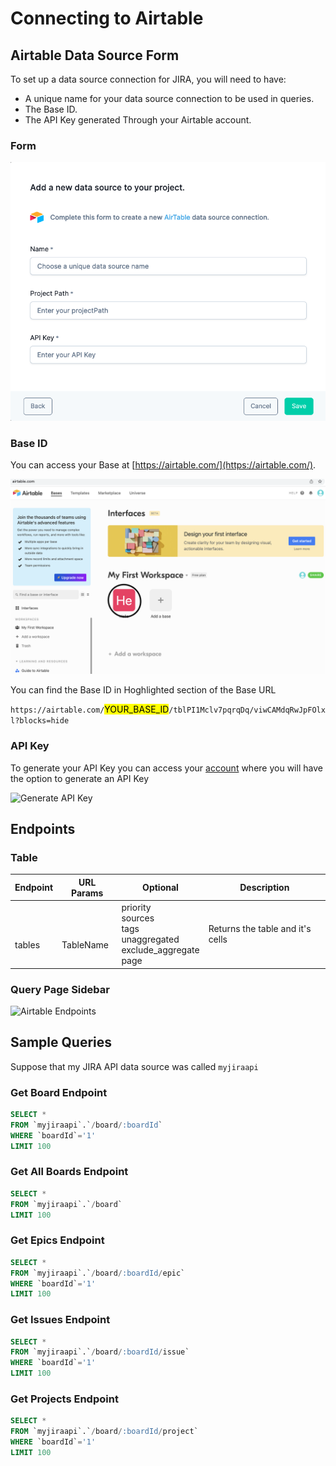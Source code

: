 # Connecting to Airtable

## Airtable Data Source Form
To set up a data source connection for JIRA, you will need to have:

- A unique name for your data source connection to be used in queries.
- The Base ID.
- The API Key generated Through your Airtable account.

### Form

![Airtable Form][image-1]


### Base ID
You can access your Base at [https://airtable.com/](https://airtable.com/).

![Finding your base][image-3] 

You can find the Base ID in Hoghlighted section of the Base URL


`https://airtable.com/`<mark>YOUR_BASE_ID</mark>`/tblPI1Mclv7pqrqDq/viwCAMdqRwJpFOlxl?blocks=hide`

### API Key

To generate your API Key you can access your [account](https://airtable.com/account) where you will have the option to generate an API Key


![Generate API Key][image-6]


## Endpoints


### Table

| Endpoint | URL Params | Optional | Description |
| -------- | ---------- | -------- | ----------  |
| <br><br>tables   | <br><br>TableName  | priority<br>sources<br>tags<br>unaggregated<br>exclude_aggregate<br>page|Returns the table and it's cells 
                 



### Query Page Sidebar

![Airtable Endpoints][image-2]

## Sample Queries

Suppose that my JIRA API data source was called `myjiraapi`

### Get Board Endpoint

```sql
SELECT *
FROM `myjiraapi`.`/board/:boardId`
WHERE `boardId`='1'
LIMIT 100
```

### Get All Boards Endpoint

```sql
SELECT *
FROM `myjiraapi`.`/board`
LIMIT 100
```

### Get Epics Endpoint

```sql
SELECT *
FROM `myjiraapi`.`/board/:boardId/epic`
WHERE `boardId`='1'
LIMIT 100
```

### Get Issues Endpoint

```sql
SELECT *
FROM `myjiraapi`.`/board/:boardId/issue`
WHERE `boardId`='1'
LIMIT 100
```

### Get Projects Endpoint

```sql
SELECT *
FROM `myjiraapi`.`/board/:boardId/project`
WHERE `boardId`='1'
LIMIT 100
```


[image-6]: ../../../img/api/airtable/airtable-generate-api.png
[image-4]: ../../../img/api/jira-find-email.png
[image-3]: ../../../img/api/airtable/airtable-base.png
[image-1]: ../../../img/api/airtable/airtable-form.png
[image-2]: ../../../img/api/airtable-endpoint.png
